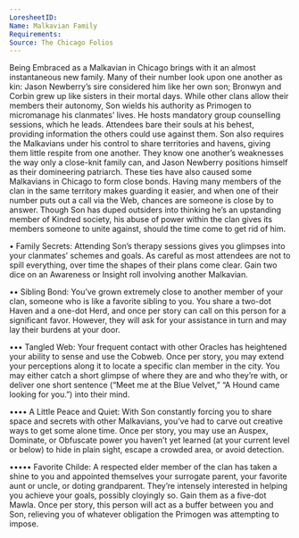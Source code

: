 ```yaml
---
LoresheetID: 
Name: Malkavian Family
Requirements:
Source: The Chicago Folios
---
```

Being Embraced as a Malkavian in Chicago brings with it an almost instantaneous new family. Many of their number look upon one another as kin: Jason Newberry’s sire considered him like her own son; Bronwyn and Corbin grew up like sisters in their mortal days. While other clans allow their members their autonomy, Son wields his authority as Primogen to micromanage his clanmates’ lives. He hosts mandatory group counselling sessions, which he leads. Attendees bare their souls at his behest, providing information the others could use against them. Son also requires the Malkavians under his control to share territories and havens, giving them little respite from one another. They know one another’s weaknesses the way only a close-knit family can, and Jason Newberry positions himself as their domineering patriarch. These ties have also caused some Malkavians in Chicago to form close bonds. Having many members of the clan in the same territory makes guarding it easier, and when one of their number puts out a call via the Web, chances are someone is close by to answer. Though Son has duped outsiders into thinking he’s an upstanding member of Kindred society, his abuse of power within the clan gives its members someone to unite against, should the time come to get rid of him.

• Family Secrets: Attending Son’s therapy sessions gives you glimpses into your clanmates’ schemes and goals. As careful as most attendees are not to spill everything, over time the shapes of their plans come clear. Gain two dice on an Awareness or Insight roll involving another Malkavian.

•• Sibling Bond: You’ve grown extremely close to another member of your clan, someone who is like a favorite sibling to you. You share a two-dot Haven and a one-dot Herd, and once per story can call on this person for a significant favor. However, they will ask for your assistance in turn and may lay their burdens at your door.

••• Tangled Web: Your frequent contact with other Oracles has heightened your ability to sense and use the Cobweb. Once per story, you may extend your perceptions along it to locate a specific clan member in the city. You may either catch a short glimpse of where they are and who they’re with, or deliver one short sentence (“Meet me at the Blue Velvet,” “A Hound came looking for you.”) into their mind.

•••• A Little Peace and Quiet: With Son constantly forcing you to share space and secrets with other Malkavians, you’ve had to carve out creative ways to get some alone time. Once per story, you may use an Auspex, Dominate, or Obfuscate power you haven’t yet learned (at your current level or below) to hide in plain sight, escape a crowded area, or avoid detection.

••••• Favorite Childe: A respected elder member of the clan has taken a shine to you and appointed themselves your surrogate parent, your favorite aunt or uncle, or doting grandparent. They’re intensely interested in helping you achieve your goals, possibly cloyingly so. Gain them as a five-dot Mawla. Once per story, this person will act as a buffer between you and Son, relieving you of whatever obligation the Primogen was attempting to impose.